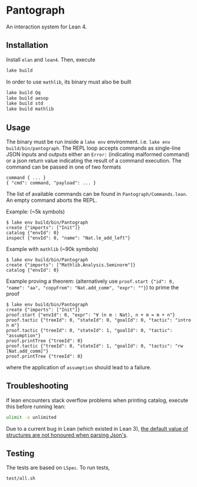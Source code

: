 # Pantograph

An interaction system for Lean 4.

## Installation

Install `elan` and `lean4`. Then, execute
``` sh
lake build
```
In order to use `mathlib`, its binary must also be built

``` sh
lake build Qq
lake build aesop
lake build std
lake build mathlib
```

## Usage

The binary must be run inside a `lake env` environment. i.e. `lake env
build/bin/pantograph`. The REPL loop accepts commands as single-line JSON inputs
and outputs either an `Error:` (indicating malformed command) or a json return
value indicating the result of a command execution. The command can be passed in
one of two formats
```
command { ... }
{ "cmd": command, "payload": ... }
```
The list of available commands can be found in `Pantograph/Commands.lean`. An
empty command aborts the REPL.

Example: (~5k symbols)
```
$ lake env build/bin/Pantograph
create {"imports": ["Init"]}
catalog {"envId": 0}
inspect {"envId": 0, "name": "Nat.le_add_left"}
```
Example with `mathlib` (~90k symbols)
```
$ lake env build/bin/Pantograph
create {"imports": ["Mathlib.Analysis.Seminorm"]}
catalog {"envId": 0}
```
Example proving a theorem: (alternatively use `proof.start {"id": 0, "name": "aa", "copyFrom": "Nat.add_comm", "expr": ""}`) to prime the proof
```
$ lake env build/bin/Pantograph
create {"imports": ["Init"]}
proof.start {"envId": 0, "expr": "∀ (n m : Nat), n + m = m + n"}
proof.tactic {"treeId": 0, "stateId": 0, "goalId": 0, "tactic": "intro n m"}
proof.tactic {"treeId": 0, "stateId": 1, "goalId": 0, "tactic": "assumption"}
proof.printTree {"treeId": 0}
proof.tactic {"treeId": 0, "stateId": 1, "goalId": 0, "tactic": "rw [Nat.add_comm]"}
proof.printTree {"treeId": 0}
```
where the application of `assumption` should lead to a failure.

## Troubleshooting

If lean encounters stack overflow problems when printing catalog, execute this before running lean:
```sh
ulimit -s unlimited
```
Due to a current bug in Lean (which existed in Lean 3), [the default value of structures are not honoured when parsing Json's](https://github.com/leanprover/lean4/issues/2225).


## Testing

The tests are based on `LSpec`. To run tests,
``` sh
test/all.sh
```

